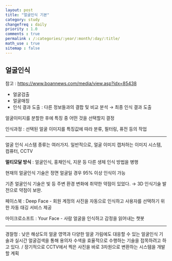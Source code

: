 ```yaml
---
layout: post
title: "얼굴인식 기본"
category: study
changefreq : daily
priority : 1.0
comments : true
permalink : /:categories/:year/:month/:day/:title/
math_use : true
sitemap : false
---
```


## 얼굴인식

참고 : <https://www.boannews.com/media/view.asp?idx=85438>

- 얼굴검출
- 얼굴매칭
- 인식 결과 도출 : 다른 정보들과의 결합 및 비교 분석 → 최종 인식 결과 도출

얼굴이미지를 분할한 후에 특징 중 어떤 것을 선택할지 결정

인식과정 : 선택된 얼굴 이미지를 특징값에 따라 분류, 필터링, 퓨전 등의 작업



------

얼굴 인식 시스템 종류는 여러가지. 일반적으로, 얼굴 이미지 캡처하는 이미지 시스템,  컴퓨터, CCTV

**멀티모달 방식** : 얼굴인식, 홍채인식, 지문 등 다른 생체 인식 방법을 병행

현재의 얼굴인식 기술은 정면 얼굴일 경우 95% 이상 인식이 가능

기존 얼굴인식 기술은 빛 등 주변 환경 변화에 취약한 약점이 있었다. → 3D 인식기술 발전으로 약점이 보완.



페이스북 : Deep Face - 회원 계정의 사진을 자동으로 인식하고 사용자를 선택하기 위한 자동 태깅 서비스 제공

마이크로소프트 : Your Face - 사람 얼굴을 인식하고 감정을 읽어내는 챗봇



------

경찰청 : 낮은 해상도의 얼굴 영역과 다양한 얼굴 가림에도 대응할 수 있는 얼굴인식 기술과 실시간 얼굴검색을 통해 용의자 수색을 효율적으로 수행하는 기술을 접목하려고 하고 있다.  / 장기적으로 CCTV에서 찍은 사진을 바로 3차원으로 변환하는 시스템을 개발할 계획

